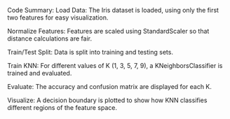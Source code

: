 Code Summary:
Load Data: The Iris dataset is loaded, using only the first two features for easy visualization.

Normalize Features: Features are scaled using StandardScaler so that distance calculations are fair.

Train/Test Split: Data is split into training and testing sets.

Train KNN: For different values of K (1, 3, 5, 7, 9), a KNeighborsClassifier is trained and evaluated.

Evaluate: The accuracy and confusion matrix are displayed for each K.

Visualize: A decision boundary is plotted to show how KNN classifies different regions of the feature space.
